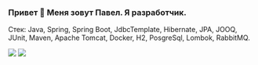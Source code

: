 ### Привет 👋 Меня зовут Павел. Я разработчик.

Стек: Java, Spring, Spring Boot, JdbcTemplate, Hibernate, JPA, JOOQ, JUnit, Maven, Apache Tomcat, Docker, H2, PosgreSql, Lombok, RabbitMQ.

![](https://github-profile-summary-cards.vercel.app/api/cards/stats?username=Pa11ady&theme=tokyonight)
![](https://github-profile-summary-cards.vercel.app/api/cards/repos-per-language?username=Pa11ady&theme=tokyonight)
